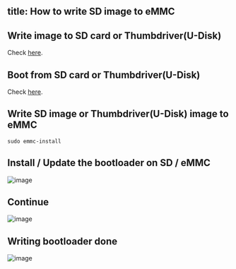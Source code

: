 title: How to write SD image to eMMC
---

## Write image to SD card or Thumbdriver(U-Disk)

Check [here](/vim3/BootFromExtMedia.html#Step-1-Clone-image-to-SD-card-or-Thumbdrive-U-Disk).

## Boot from SD card or Thumbdriver(U-Disk)

Check [here](/vim3/BootFromExtMedia.html).

## Write SD image or Thumbdriver(U-Disk) image to eMMC

```
sudo emmc-install
```

## Install / Update the bootloader on SD / eMMC

![image](/images/vim1/Write_SD_image_to_eMMC1.png)

## Continue

![image](/images/vim1/Write_SD_image_to_eMMC2.png)

## Writing bootloader done

![image](/images/vim1/Write_SD_image_to_eMMC3.png)
